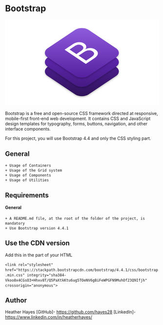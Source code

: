 # Bootstrap
![Bootstrap logo](Bootlogo.png)

Bootstrap is a free and open-source CSS framework directed at responsive, mobile-first front-end web development. It contains CSS and JavaScript design templates for typography, forms, buttons, navigation, and other interface components.

For this project, you will use Bootstrap 4.4 and only the CSS styling part.

## General
    + Usage of Containers
    + Usage of the Grid system
    + Usage of Components
    + Usage of Utilities


## Requirements
#### General
    + A README.md file, at the root of the folder of the project, is mandatory
    + Use Bootstrap version 4.4.1

## Use the CDN version
Add this <link> in the <head> part of your HTML

```<link rel="stylesheet" href="https://stackpath.bootstrapcdn.com/bootstrap/4.4.1/css/bootstrap.min.css" integrity="sha384-Vkoo8x4CGsO3+Hhxv8T/Q5PaXtkKtu6ug5TOeNV6gBiFeWPGFN9MuhOf23Q9Ifjh" crossorigin="anonymous">```

## Author
Heather Hayes [GitHub]- https://github.com/hayes28
[LinkedIn]- https://www.linkedin.com/in/heatherhayes/